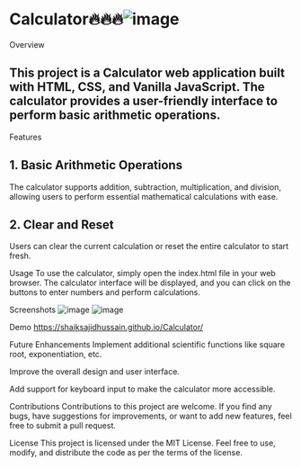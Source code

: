 # Calculator🔥🔥🔥![image](https://github.com/shaiksajidhussain/Calculator/assets/93574244/c0f7a837-2291-4276-8eeb-ebff1fcb3777)

Overview
<h2>This project is a Calculator web application built with HTML, CSS, and Vanilla JavaScript. The calculator provides a user-friendly interface to perform basic arithmetic operations.</h2>
Features
<h2>1. Basic Arithmetic Operations</h2>
<p>The calculator supports addition, subtraction, multiplication, and division, allowing users to perform essential mathematical calculations with ease.</p>
<h2>2. Clear and Reset</h2>
<p>Users can clear the current calculation or reset the entire calculator to start fresh.</p>
Usage
To use the calculator, simply open the index.html file in your web browser. The calculator interface will be displayed, and you can click on the buttons to enter numbers and perform calculations.

Screenshots
![image](https://github.com/shaiksajidhussain/Calculator/assets/93574244/0a02105c-d753-45c7-8595-ed609f2c127f)
![image](https://github.com/shaiksajidhussain/Calculator/assets/93574244/d7e30404-51e6-4e8d-883b-6d194483a2d2)



Demo
https://shaiksajidhussain.github.io/Calculator/

Future Enhancements
Implement additional scientific functions like square root, exponentiation, etc.

Improve the overall design and user interface.

Add support for keyboard input to make the calculator more accessible.

Contributions
Contributions to this project are welcome. If you find any bugs, have suggestions for improvements, or want to add new features, feel free to submit a pull request.

License
This project is licensed under the MIT License. Feel free to use, modify, and distribute the code as per the terms of the license.
